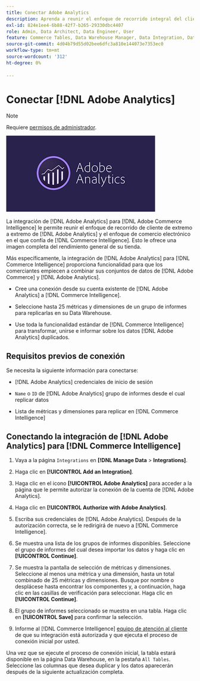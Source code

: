 ```yaml
---
title: Conectar Adobe Analytics
description: Aprenda a reunir el enfoque de recorrido integral del cliente de  [!DNL Adobe Analytics] y el enfoque de comercio electrónico en el que confía desde [!DNL Commerce Intelligence].
exl-id: 824e1ee4-6b88-42f7-b265-29330dbc4407
role: Admin, Data Architect, Data Engineer, User
feature: Commerce Tables, Data Warehouse Manager, Data Integration, Data Import/Export
source-git-commit: 4d04b79d55d02bee6dfc3a810e144073e7353ec0
workflow-type: tm+mt
source-wordcount: '312'
ht-degree: 0%

---
```


# Conectar [!DNL Adobe Analytics]

>[!NOTE]
>
>Requiere [permisos de administrador](../../../administrator/user-management/user-management.md).

![logotipo de Adobe Analytics](../../../assets/adobe-analytic-slogo.png)

La integración de [!DNL Adobe Analytics] para [!DNL Adobe Commerce Intelligence] le permite reunir el enfoque de recorrido de cliente de extremo a extremo de [!DNL Adobe Analytics] y el enfoque de comercio electrónico en el que confía de [!DNL Commerce Intelligence]. Esto le ofrece una imagen completa del rendimiento general de su tienda.

Más específicamente, la integración de [!DNL Adobe Analytics] para [!DNL Commerce Intelligence] proporciona funcionalidad para que los comerciantes empiecen a combinar sus conjuntos de datos de [!DNL Adobe Commerce] y [!DNL Adobe Analytics].

- Cree una conexión desde su cuenta existente de [!DNL Adobe Analytics] a [!DNL Commerce Intelligence].

- Seleccione hasta 25 métricas y dimensiones de un grupo de informes para replicarlas en su Data Warehouse.

- Use toda la funcionalidad estándar de [!DNL Commerce Intelligence] para transformar, unirse e informar sobre los datos [!DNL Adobe Analytics] duplicados.

## Requisitos previos de conexión

Se necesita la siguiente información para conectarse:

- [!DNL Adobe Analytics] credenciales de inicio de sesión

- `Name` o `ID` de [!DNL Adobe Analytics] grupo de informes desde el cual replicar datos

- Lista de métricas y dimensiones para replicar en [!DNL Commerce Intelligence]

## Conectando la integración de [!DNL Adobe Analytics] para [!DNL Commerce Intelligence]

1. Vaya a la página `Integrations` en **[!DNL Manage Data** > **Integrations]**.

1. Haga clic en **[!UICONTROL Add an Integration]**.

1. Haga clic en el icono **[!UICONTROL Adobe Analytics]** para acceder a la página que le permite autorizar la conexión de la cuenta de [!DNL Adobe Analytics].

1. Haga clic en **[!UICONTROL Authorize with Adobe Analytics]**.

1. Escriba sus credenciales de [!DNL Adobe Analytics]. Después de la autorización correcta, se le redirigirá de nuevo a [!DNL Commerce Intelligence].

1. Se muestra una lista de los grupos de informes disponibles. Seleccione el grupo de informes del cual desea importar los datos y haga clic en **[!UICONTROL Continue]**.

1. Se muestra la pantalla de selección de métricas y dimensiones. Seleccione al menos una métrica y una dimensión, hasta un total combinado de 25 métricas y dimensiones. Busque por nombre o desplácese hasta encontrar los componentes y, a continuación, haga clic en las casillas de verificación para seleccionar. Haga clic en **[!UICONTROL Continue]**.

1. El grupo de informes seleccionado se muestra en una tabla. Haga clic en **[!UICONTROL Save]** para confirmar la selección.

1. Informe al [!DNL Commerce Intelligence] [equipo de atención al cliente](https://experienceleague.adobe.com/docs/commerce-knowledge-base/kb/troubleshooting/miscellaneous/mbi-service-policies.html?lang=es) de que su integración está autorizada y que ejecuta el proceso de conexión inicial por usted.

Una vez que se ejecute el proceso de conexión inicial, la tabla estará disponible en la página Data Warehouse, en la pestaña `All Tables`. Seleccione las columnas que desea duplicar y los datos aparecerán después de la siguiente actualización completa.
